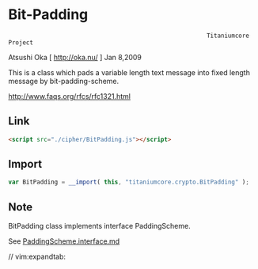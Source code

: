 
# Bit-Padding

                                                            Titaniumcore Project

Atsushi Oka [ http://oka.nu/ ]                                        Jan 8,2009

This is a class which pads a variable length text message into fixed length
message by bit-padding-scheme. 

http://www.faqs.org/rfcs/rfc1321.html

## Link

```html
<script src="./cipher/BitPadding.js"></script>
```

## Import

```javascript
var BitPadding = __import( this, "titaniumcore.crypto.BitPadding" );
```

## Note

BitPadding class implements interface PaddingScheme.

See [PaddingScheme.interface.md](PaddingScheme.interface.md)


// vim:expandtab:

